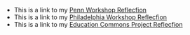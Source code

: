 


- This is a link to my [Penn Workshop Reflecfion](assignments/ENGL%1650_Penn%Workshop.pdf) 
- This is a link to my [Philadelphia Workshop Reflecfion](assignments/ENGL%1650_%Philadelphia%Workshop.pdf)
- This is a link to my [Education Commons Project Reflecfion](assignments/ENGL%1650_%EC%Project%Reflection.pdf)
